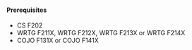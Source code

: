 #### Prerequisites

* CS F202
* WRTG F211X, WRTG F212X, WRTG F213X or WRTG F214X
* COJO F131X or COJO F141X
